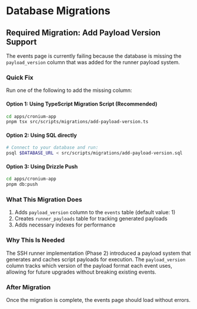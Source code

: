# Database Migrations

## Required Migration: Add Payload Version Support

The events page is currently failing because the database is missing the `payload_version` column that was added for the runner payload system.

### Quick Fix

Run one of the following to add the missing column:

#### Option 1: Using TypeScript Migration Script (Recommended)

```bash
cd apps/cronium-app
pnpm tsx src/scripts/migrations/add-payload-version.ts
```

#### Option 2: Using SQL directly

```bash
# Connect to your database and run:
psql $DATABASE_URL < src/scripts/migrations/add-payload-version.sql
```

#### Option 3: Using Drizzle Push

```bash
cd apps/cronium-app
pnpm db:push
```

### What This Migration Does

1. Adds `payload_version` column to the `events` table (default value: 1)
2. Creates `runner_payloads` table for tracking generated payloads
3. Adds necessary indexes for performance

### Why This Is Needed

The SSH runner implementation (Phase 2) introduced a payload system that generates and caches script payloads for execution. The `payload_version` column tracks which version of the payload format each event uses, allowing for future upgrades without breaking existing events.

### After Migration

Once the migration is complete, the events page should load without errors.
